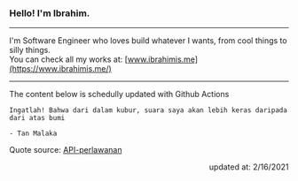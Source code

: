 <h3>Hello! I'm Ibrahim.</h3>

---

I'm Software Engineer who loves build whatever I wants, from cool things to silly things. <br>
You can check all my works at: [www.ibrahimis.me](https://www.ibrahimis.me/)

---

The content below is schedully updated with Github Actions

    Ingatlah! Bahwa dari dalam kubur, suara saya akan lebih keras daripada dari atas bumi

    - Tan Malaka

Quote source: [API-perlawanan](https://github.com/ibamibrhm/api-perlawanan)

<div dir="rtl">
updated at: 2/16/2021
</div>